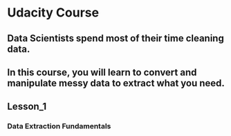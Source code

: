 # Udacity Course
## Data Scientists spend most of their time cleaning data.
## In this course, you will learn to convert and manipulate messy data to extract what you need.
## Lesson_1
### Data Extraction Fundamentals
